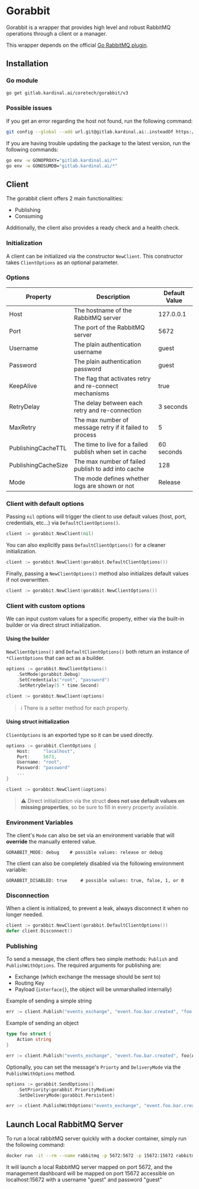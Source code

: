 # Gorabbit

Gorabbit is a wrapper that provides high level and robust RabbitMQ operations through a client or a manager.

This wrapper depends on the official [Go RabbitMQ plugin](https://github.com/rabbitmq/amqp091-go).

## Installation

### Go module

```bash
go get gitlab.kardinal.ai/coretech/gorabbit/v3
```

### Possible issues

If you get an error regarding the host not found, run the following command:

```bash
git config --global --add url.git@gitlab.kardinal.ai:.insteadOf https://gitlab.kardinal.ai/
```

If you are having trouble updating the package to the latest version, run the following commands:

```bash
go env -w GONOPROXY="gitlab.kardinal.ai/*"
go env -w GONOSUMDB="gitlab.kardinal.ai/*"
```

## Client

The gorabbit client offers 2 main functionalities:

* Publishing
* Consuming

Additionally, the client also provides a ready check and a health check.

### Initialization

A client can be initialized via the constructor `NewClient`. This constructor takes `ClientOptions` as an optional
parameter.

### Options

| Property            | Description                                             | Default Value |
|---------------------|---------------------------------------------------------|---------------|
| Host                | The hostname of the RabbitMQ server                     | 127.0.0.1     |
| Port                | The port of the RabbitMQ server                         | 5672          |
| Username            | The plain authentication username                       | guest         |
| Password            | The plain authentication password                       | guest         |
| KeepAlive           | The flag that activates retry and re-connect mechanisms | true          |
| RetryDelay          | The delay between each retry and re-connection          | 3 seconds     |
| MaxRetry            | The max number of message retry if it failed to process | 5             |
| PublishingCacheTTL  | The time to live for a failed publish when set in cache | 60 seconds    |
| PublishingCacheSize | The max number of failed publish to add into cache      | 128           |
| Mode                | The mode defines whether logs are shown or not          | Release       |

### Client with default options

Passing `nil` options will trigger the client to use default values (host, port, credentials, etc...)
via `DefaultClientOptions()`.

```go
client := gorabbit.NewClient(nil)
```

You can also explicitly pass `DefaultClientOptions()` for a cleaner initialization.

```go
client := gorabbit.NewClient(gorabbit.DefaultClientOptions())
```

Finally, passing a `NewClientOptions()` method also initializes default values if not overwritten.

```go
client := gorabbit.NewClient(gorabbit.NewClientOptions())
```

### Client with custom options

We can input custom values for a specific property, either via the built-in builder or via direct struct initialization.

#### Using the builder

`NewClientOptions()` and `DefaultClientOptions()` both return an instance of `*ClientOptions` that can act as a builder.

```go
options := gorabbit.NewClientOptions()
    .SetMode(gorabbit.Debug)
    .SetCredentials("root", "password")
    .SetRetryDelay(5 * time.Second)

client := gorabbit.NewClient(options)
```

> :information_source: There is a setter method for each property.

#### Using struct initialization

`ClientOptions` is an exported type so it can be used directly.

```go
options := gorabbit.ClentOptions {
    Host:     "localhost",
    Port:     5673,
    Username: "root",
    Password: "password"
    ...
}

client := gorabbit.NewClient(&options)
```

> :warning: Direct initialization via the struct **does not use default values on missing properties**, so be sure to
> fill
> in every property available.

### Environment Variables

The client's `Mode` can also be set via an environment variable that will **override** the manually entered value.

```dotenv
GORABBIT_MODE: debug    # possible values: release or debug
```

The client can also be completely disabled via the following environment variable:

```dotenv
GORABBIT_DISABLED: true     # possible values: true, false, 1, or 0 
```

### Disconnection

When a client is initialized, to prevent a leak, always disconnect it when no longer needed.

```go
client := gorabbit.NewClient(gorabbit.DefaultClientOptions())
defer client.Disconnect()
```

### Publishing

To send a message, the client offers two simple methods: `Publish` and `PublishWithOptions`. The required arguments for
publishing are:

* Exchange (which exchange the message should be sent to)
* Routing Key
* Payload (`interface{}`, the object will be unmarshalled internally)

Example of sending a simple string

```go
err := client.Publish("events_exchange", "event.foo.bar.created", "foo string")
```

Example of sending an object

```go
type foo struct {
    Action string
}

err := client.Publish("events_exchange", "event.foo.bar.created", foo{Action: "bar"})
```

Optionally, you can set the message's `Priorty` and `DeliveryMode` via the `PublishWithOptions` method.

```go
options := gorabbit.SendOptions()
    .SetPriority(gorabbit.PriorityMedium)
    .SetDeliveryMode(gorabbit.Persistent)

err := client.PublishWithOptions("events_exchange", "event.foo.bar.created", "foo string", options)
```

## Launch Local RabbitMQ Server

To run a local rabbitMQ server quickly with a docker container, simply run the following command:

```bash
docker run -it --rm --name rabbitmq -p 5672:5672 -p 15672:15672 rabbitmq:3-management
```

It will launch a local RabbitMQ server mapped on port 5672, and the management dashboard will be mapped on
port 15672 accessible on localhost:15672 with a username "guest" and password "guest"
